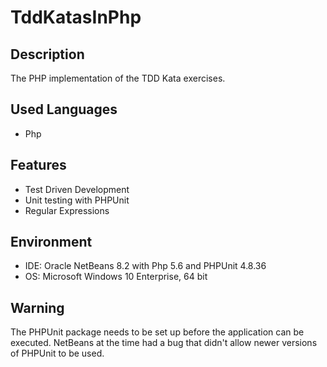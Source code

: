 # TddKatasInPhp


## Description
The PHP implementation of the TDD Kata exercises.


## Used Languages
- Php


## Features
- Test Driven Development
- Unit testing with PHPUnit
- Regular Expressions


## Environment
- IDE: Oracle NetBeans 8.2 with Php 5.6 and PHPUnit 4.8.36
- OS: Microsoft Windows 10 Enterprise, 64 bit


## Warning
The PHPUnit package needs to be set up before the application can be executed.
NetBeans at the time had a bug that didn't allow newer versions of PHPUnit to be used.